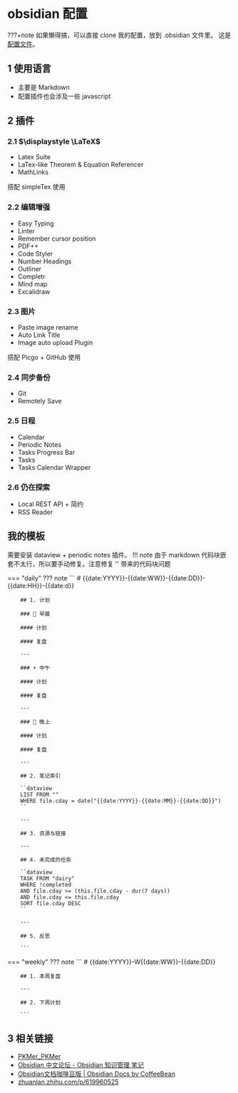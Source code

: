 # obsidian 配置

???+note
    如果懒得搞，可以直接 clone 我的配置，放到 .obsidian 文件里。
    这是[配置文件](https://github.com/WncFht/obsidian-setup/)。

## 1 使用语言

- 主要是 Markdown
- 配置插件也会涉及一些 javascript

## 2 插件

### 2.1 $\displaystyle \LaTeX$ 

- Latex Suite
- LaTex-like Theorem & Equation Referencer
- MathLinks  

搭配 simpleTex 使用

### 2.2 编辑增强

- Easy Typing
- Linter
- Remember cursor position
- PDF++
- Code Styler
- Number Headings
- Outliner
- Completr
- Mind map
- Excalidraw

### 2.3 图片

- Paste image rename
- Auto Link Title
- Image auto upload Plugin

搭配 Picgo + GitHub 使用

### 2.4 同步备份

- Git
- Remotely Save

### 2.5 日程

- Calendar
- Periodic Notes
- Tasks Progress Bar
- Tasks
- Tasks Calendar Wrapper

### 2.6 仍在探索

- Local REST API + 简约
- RSS Reader

## 我的模板
需要安装 dataview + periodic notes 插件。
!!! note
    由于 markdown 代码块嵌套不太行，所以要手动修复。注意修复 '' 带来的代码块问题

=== "daily"
    ??? note
        ```
        # {{date:YYYY}}-{{date:WW}}-{{date:DD}}-{{date:HH}}-{{date:d}}

        ## 1. 计划

        ### 🌅 早晨

        #### 计划 

        #### 复盘 

        ---

        ### ☀️ 中午

        #### 计划 

        #### 复盘 

        ---

        ### 🌇 晚上

        #### 计划

        #### 复盘 

        ---

        ## 2. 笔记索引

        ``dataview
        LIST FROM ""
        WHERE file.cday = date("{{date:YYYY}}-{{date:MM}}-{{date:DD}}")
        ``

        ---

        ## 3. 资源与链接

        ---

        ## 4. 未完成的任务

        ``dataview
        TASK FROM "dairy"
        WHERE !completed
        AND file.cday >= (this.file.cday - dur(7 days))
        AND file.cday <= this.file.cday
        SORT file.cday DESC
        ``

        ---

        ## 5. 反思

        ```
=== "weekly"
    ??? note
        ```
        # {{date:YYYY}}-W{{date:WW}}-{{date:DD}}

        ## 1. 本周复盘

        ---

        ## 2. 下周计划

        ```
## 3 相关链接

- [PKMer\_PKMer](https://pkmer.cn/)
- [Obsidian 中文论坛 - Obsidian 知识管理 笔记](https://forum-zh.obsidian.md/)
- [Obsidian文档咖啡豆版 | Obsidian Docs by CoffeeBean](https://coffeetea.top/)
- [zhuanlan.zhihu.com/p/619960525](https://zhuanlan.zhihu.com/p/619960525)
